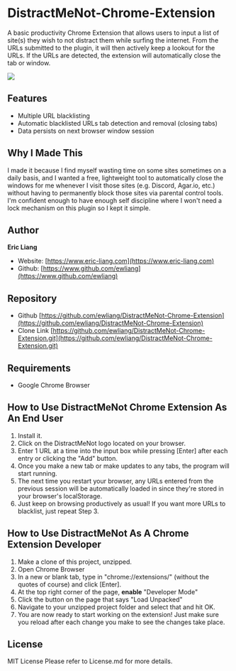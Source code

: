 # DistractMeNot-Chrome-Extension
A basic productivity Chrome Extension that allows users to input a list of site(s) they wish to not distract them while surfing the internet. From the URLs submitted to the plugin, it will then actively keep a lookout for the URLs. If the URLs are detected, the extension will automatically close the tab or window.

![](https://www.eric-liang.com/_nuxt/img/distractmenot-chrome-extension-design.1492eaf.jpg)

## Features
- Multiple URL blacklisting
- Automatic blacklisted URLs tab detection and removal (closing tabs)
- Data persists on next browser window session

## Why I Made This
I made it because I find myself wasting time on some sites sometimes on a daily basis, and I wanted a free, lightweight tool to automatically close the windows for me whenever I visit those sites (e.g. Discord, Agar.io, etc.) without having to permanently block those sites via parental control tools. I'm confident enough to have enough self discipline where I won't need a lock mechanism on this plugin so I kept it simple.

## Author
**Eric Liang**
- Website: [https://www.eric-liang.com](https://www.eric-liang.com)
- Github: [https://www.github.com/ewliang](https://www.github.com/ewliang)

## Repository
- Github [https://github.com/ewliang/DistractMeNot-Chrome-Extension](https://github.com/ewliang/DistractMeNot-Chrome-Extension)
- Clone Link [https://github.com/ewliang/DistractMeNot-Chrome-Extension.git](https://github.com/ewliang/DistractMeNot-Chrome-Extension.git)

## Requirements
- Google Chrome Browser

## How to Use DistractMeNot Chrome Extension As An End User
1. Install it.
2. Click on the DistractMeNot logo located on your browser.
3. Enter 1 URL at a time into the input box while pressing [Enter] after each entry or clicking the "Add" button.
4. Once you make a new tab or make updates to any tabs, the program will start running.
5. The next time you restart your browser, any URLs entered from the previous session will be automatically loaded in since they're stored in your browser's localStorage.
6. Just keep on browsing productively as usual! If you want more URLs to blacklist, just repeat Step 3.

## How to Use DistractMeNot As A Chrome Extension Developer
1. Make a clone of this project, unzipped.
2. Open Chrome Browser
3. In a new or blank tab, type in "chrome://extensions/" (without the quotes of course) and click [Enter].
4. At the top right corner of the page, **enable** "Developer Mode"
5. Click the button on the page that says "Load Unpacked"
6. Navigate to your unzipped project folder and select that and hit OK.
7. You are now ready to start working on the extension! Just make sure you reload after each change you make to see the changes take place.

## License
MIT License
Please refer to License.md for more details.
